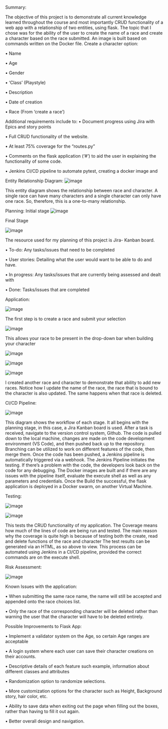 Summary:

The objective of this project is to demonstrate all current knowledge learned throughout the course and most importantly CRUD functionality of a web app with a relationship of two entities, using flask. The topic that I chose was for the ability of the user to create the name of a race and create a character based on the race submitted.
An image is built based on commands written on the Docker file.
Create a character option:

•	Name

•	Age

•	Gender

•	‘Class’ (Playstyle)

•	Description 

•	Date of creation

•	Race (From ‘create a race’)

Additional requirements include to:
•	Document progress using Jira with Epics and story points

•	Full CRUD functionality of the website.

•	At least 75% coverage for the “routes.py”

•	Comments on the flask application (‘#’) to aid the user in explaining the functionality of some code.

•	Jenkins CI/CD pipeline to automate pytest, creating a docker image and 

Entity Relationship Diagram:
![image](https://user-images.githubusercontent.com/97620482/157718248-89664b89-a54b-404e-baf7-dcf53725f1be.png)

This entity diagram shows the relationship between race and character. A single race can have many characters and a single character can only have one race. So, therefore, this is a one-to-many relationship.

Planning:
Initial stage
![image](https://user-images.githubusercontent.com/97620482/157718471-3f46eef3-5ebe-4e4d-a80d-4ea4e610b5f9.png)

Final Stage 

![image](https://user-images.githubusercontent.com/97620482/157718600-5e2e108a-10a3-42ce-928e-6af276bdb1a3.png)


The resource used for my planning of this project is Jira- Kanban board.

•	To-do:  Any tasks/issues that need to be completed

•	User stories: Detailing what the user would want to be able to do and have.

•	In progress: Any tasks/issues that are currently being assessed and dealt with

•	Done: Tasks/issues that are completed 

Application: 

![image](https://user-images.githubusercontent.com/97620482/157719143-2a8606eb-b4e4-4fc5-9a4e-788daca7708d.png)

The first step is to create a race and submit your selection

![image](https://user-images.githubusercontent.com/97620482/157719320-471c5d09-da53-4d57-9fc5-65ab7be114b3.png)

This allows your race to be present in the drop-down bar when building your character

![image](https://user-images.githubusercontent.com/97620482/157720922-52941204-7f7f-4474-a078-817435bdeb5c.png)

![image](https://user-images.githubusercontent.com/97620482/157721593-2c1ea717-cae4-4702-8907-1a253980ece5.png)

![image](https://user-images.githubusercontent.com/97620482/157721616-8abef7b2-b325-4ed9-97fe-c061c8afe8e7.png)

I created another race and character to demonstrate that ability to add new races.
Notice how I update the name of the race, the race that is bound to the character is also updated. The same happens when that race is deleted.

CI/CD Pipeline: 

![image](https://user-images.githubusercontent.com/97620482/157735964-a74acafd-2203-420e-9b5c-12f8a4bc3e0d.png)

This diagram shows the workflow of each stage. It all begins with the planning stage, in this case, a Jira Kanban board is used. After a task is received, navigate to the version control system, Github. The code is pulled down to the local machine, changes are made on the code development environment (VS Code), and then pushed back up to the repository. Branching can be utilized to work on different features of the code, then merge them. Once the code has been pushed, a Jenkins pipeline is automatically triggered via a webhook. The Jenkins Pipeline initiates the testing. If there’s a problem with the code, the developers look back on the code for any debugging. The Docker images are built and if there are any issues with the pipeline itself, evaluate the execute shell as well as any parameters and credentials. Once the Build the successful, the flask application is deployed in a Docker swarm, on another Virtual Machine.

Testing:

![image](https://user-images.githubusercontent.com/97620482/157736356-637d868c-10ee-421c-ba57-163c23354ea4.png)

![image](https://user-images.githubusercontent.com/97620482/157736681-bf551988-c48c-4d63-a1a2-0c537a99043e.png)


This tests the CRUD functionality of my application. The Coverage means how much of the lines of code are being run and tested. The main reason why the coverage is quite high is because of testing both the create, read and delete functions of the race and character The test results can be generated via an HTML, as so above to view. This process can be automated using Jenkins in a CI/CD pipeline, provided the correct commands are on the execute shell.

Risk Assessment:

![image](https://user-images.githubusercontent.com/97620482/157744869-e5469d02-4966-415f-88a0-d607c61f7c6a.png)

Known Issues with the application:

•	When submitting the same race name, the name will still be accepted and appended onto the race choices list.

•	Only the race of the corresponding character will be deleted rather than warning the user that the character will have to be deleted entirely. 

Possible Improvements to Flask App: 

•	Implement a validator system on the Age, so certain Age ranges are acceptable

•	A login system where each user can save their character creations on their accounts.

•	Descriptive details of each feature such example, information about different classes and attributes

•	Randomization option to randomize selections.

•	More customization options for the character such as Height, Background story, hair color, etc.

•	Ability to save data when exiting out the page when filling out the boxes, rather than having to fill it out again.

•	Better overall design and navigation.

